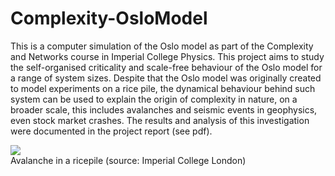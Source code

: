 # Complexity-OsloModel

This is a computer simulation of the Oslo model as part of the Complexity and Networks course in Imperial College Physics. This project aims to study the self-organised criticality and scale-free behaviour of the Oslo model for a range of system sizes. Despite that the Oslo model was originally created to model experiments on a rice pile, the dynamical behaviour behind such system can be used to explain the origin of complexity in nature, on a broader scale, this includes avalanches and seismic events in geophysics, even stock market crashes. The results and analysis of this investigation were documented in the project report (see pdf).

<img src="https://user-images.githubusercontent.com/97603154/190463795-c1fefc95-6946-4762-9484-b56e9d41adcb.jpeg">
<figcaption>Avalanche in a ricepile (source: Imperial College London)</figcaption>
